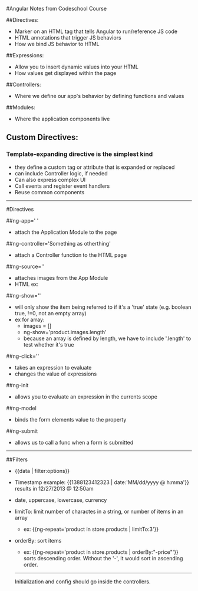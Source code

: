 #Angular Notes from Codeschool Course

##Directives:
- Marker on an HTML tag that tells Angular to run/reference JS code
- HTML annotations that trigger JS behaviors
- How we bind JS behavior to HTML

##Expressions:
- Allow you to insert dynamic values into your HTML
- How values get displayed within the page

##Controllers:
- Where we define our app's behavior by defining functions and values

##Modules:
- Where the application components live

## Custom Directives:
### Template-expanding directive is the simplest kind
- they define a custom tag or attribute that is expanded or replaced
- can include Controller logic, if needed
- Can also express complex UI
- Call events and register event handlers
- Reuse common components

---
#Directives

##ng-app=' '
- attach the Application Module to the page

##ng-controller='Something as otherthing'
- attach a Controller function to the HTML page

##ng-source=''
- attaches images from the App Module
- HTML ex: <img ng-src='{{product.images[0]}}'/>

##ng-show=''
- will only show the item being referred to if it's a 'true' state (e.g. boolean true, !=0, not an empty array)
- ex for array: 
	- images = []
	- ng-show='product.images.length'
	- because an array is defined by length, we have to include '.length' to test whether it's true

##ng-click=''
- takes an expression to evaluate
- changes the value of expressions

##ng-init
- allows you to evaluate an expression in the currents scope

##ng-model
- binds the form elements value to the property

##ng-submit
- allows us to call a func when a form is submitted

---

##Filters
- {{data | filter:options}}
- Timestamp example: {{1388123412323 | date:'MM/dd/yyyy @ h:mma'}} results in 12/27/2013 @ 12:50am
- date, uppercase, lowercase, currency
- limitTo: limit number of charactes in a string, or number of items in an array
	- ex: {{ng-repeat='product in store.products | limitTo:3'}}
- orderBy: sort items
	- ex: {{ng-repeat='product in store.products | orderBy:"-price"'}} sorts descending order. Without the '-', it would sort in ascending order.

	---

	Initialization and config should go inside the controllers.

